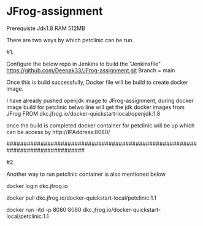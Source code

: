 # JFrog-assignment

Prerequiste
Jdk1.8 
RAM 512MB

There are two ways by which petclinic can be run.

#1. 

Configure the below repo in Jenkins to build the "Jenkinsfile"
https://github.com/Deepak33/JFrog-assignment.git
Branch = main

Once this is build successfully, Docker file will be build to create docker image.


I have already pushed openjdk image to JFrog-assignment, during docker image build for petclinic belwo line will get the jdk docker images from JFrog
FROM dkc.jfrog.io/docker-quickstart-local/openjdk:1.8

once the build is completed docker container for petclinic will be up which can be access  by http://IPAddress:8080/

###############################################################################

#2.

Another way to run petclinic container is also mentioned below

docker login dkc.jfrog.io

docker pull dkc.jfrog.io/docker-quickstart-local/petclinic:1.1

docker run -itd -p 8080:8080  dkc.jfrog.io/docker-quickstart-local/petclinic:1.1